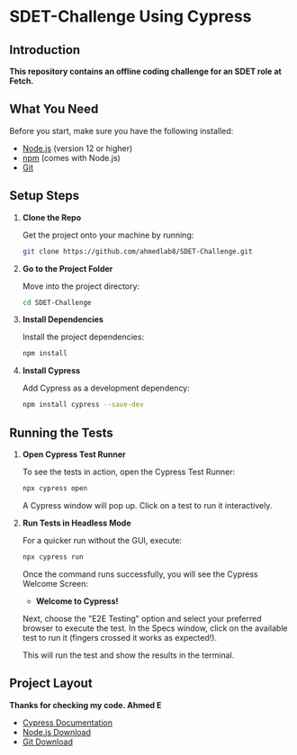 # SDET-Challenge Using Cypress

## Introduction

**This repository contains an offline coding challenge for an SDET role at Fetch.**

## What You Need

Before you start, make sure you have the following installed:

- [Node.js](https://nodejs.org/) (version 12 or higher)
- [npm](https://www.npmjs.com/) (comes with Node.js)
- [Git](https://git-scm.com/)

## Setup Steps

1. **Clone the Repo**

   Get the project onto your machine by running:

   ```bash
   git clone https://github.com/ahmedlab8/SDET-Challenge.git
   ```

2. **Go to the Project Folder**

   Move into the project directory:

   ```bash
   cd SDET-Challenge
   ```

3. **Install Dependencies**

   Install the project dependencies:

   ```bash
   npm install
   ```

4. **Install Cypress**

   Add Cypress as a development dependency:

   ```bash
   npm install cypress --save-dev
   ```

## Running the Tests

1. **Open Cypress Test Runner**

   To see the tests in action, open the Cypress Test Runner:

   ```bash
   npx cypress open
   ```

   A Cypress window will pop up. Click on a test to run it interactively.

2. **Run Tests in Headless Mode**

   For a quicker run without the GUI, execute:

   ```bash
   npx cypress run
   ```

   Once the command runs successfully, you will see the Cypress Welcome Screen:

   - **Welcome to Cypress!**

   Next, choose the "E2E Testing" option and select your preferred browser to execute the test. In the Specs window, click on the available test to run it (fingers crossed it works as expected!).

   This will run the test and show the results in the terminal.

## Project Layout

**Thanks for checking my code. Ahmed E**

- [Cypress Documentation](https://docs.cypress.io/)
- [Node.js Download](https://nodejs.org/en/download/)
- [Git Download](https://git-scm.com/downloads)
